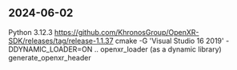 ## 2024-06-02

Python 3.12.3
https://github.com/KhronosGroup/OpenXR-SDK/releases/tag/release-1.1.37
cmake -G 'Visual Studio 16 2019' -DDYNAMIC_LOADER=ON ..
openxr_loader (as a dynamic library)
generate_openxr_header
